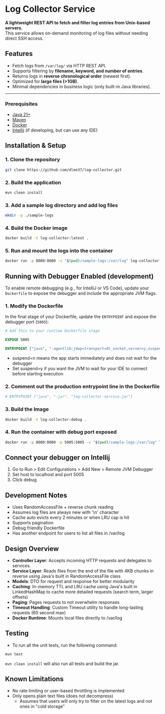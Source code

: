 # Log Collector Service

**A lightweight REST API to fetch and filter log entries from Unix-based servers.**  
This service allows on-demand monitoring of log files without needing direct SSH access.

## Features
- Fetch logs from `/var/log/` via HTTP REST API.
- Supports filtering by **filename, keyword, and number of entries**.
- Returns logs in **reverse chronological order** (newest first).
- Optimized for **large files (>1GB)**.
- Minimal dependencies in business logic (only built-in Java libraries).

---

### **Prerequisites**
- [Java 21+](https://www.oracle.com/java/technologies/downloads/#java21)
- [Maven](https://maven.apache.org/install.html)
- [Docker](https://www.docker.com/products/docker-desktop/)
- [Intellij](https://www.jetbrains.com/idea/download/) (if developing, but can use any IDE)

## Installation & Setup

### 1. Clone the repository
```bash
git clone https://github.com/dlee37/log-collector.git
```

### 2. Build the application
```bash
mvn clean install
```

### 3. Add a sample log directory and add log files
```bash
mkdir -p ./sample-logs
```

### 4. Build the Docker image
```bash
docker build -t log-collector:latest .
```

### 5. Run and mount the logs into the container
```bash
docker run -p 8080:8080 -v "$(pwd)/sample-logs:/var/log" log-collector:latest
```

## Running with Debugger Enabled (development)
To enable remote debugging (e.g., for IntelliJ or VS Code), update your `Dockerfile` to expose the debugger and include the appropriate JVM flags.

### 1. Modify the Dockerfile

In the final stage of your Dockerfile, update the `ENTRYPOINT` and expose the debugger port (`5005`):

```dockerfile
# Add this to your runtime Dockerfile stage

EXPOSE 5005

ENTRYPOINT ["java", "-agentlib:jdwp=transport=dt_socket,server=y,suspend=n,address=*:5005", "-jar", "app.jar"]
```

- suspend=n means the app starts immediately and does not wait for the debugger
- Set suspend=y if you want the JVM to wait for your IDE to connect before starting execution

### 2. Comment out the production entrypoint line in the Dockerfile
```dockerfile
# ENTRYPOINT ["java", "-jar", "log-collector-service.jar"]
```

### 3. Build the Image
```bash
docker build -t log-collector:debug .
```

### 4. Run the container with debug port exposed
```bash
docker run -p 8080:8080 -p 5005:5005 -v "$(pwd)/sample-logs:/var/log" log-collector:debug
```

## Connect your debugger on Intellij
1. Go to Run > Edit Configurations > Add New > Remote JVM Debugger
2. Set host to localhost and port 5005
3. Click debug

## Development Notes
- Uses RandomAccessFile + reverse chunk reading
- Assumes log files are always new with '\n' character
- Cache auto evicts every 2 minutes or when LRU cap is hit
- Supports pagination
- Debug friendly Dockerfile
- Has another endpoint for users to list all files in /var/log

## Design Overview
- **Controller Layer**: Accepts incoming HTTP requests and delegates to services.
- **Service Layer**: Reads files from the end of the file with 4KB chunks in reverse using Java's built in RandomAccessFile class
- **Models**: DTO for request and response for better modularity
- **Caching**: In-memory TTL and LRU cache using Java's built in LinkedHashMap to cache more detailed requests (search term, larger offsets)
- **Paging**: Pages requests to not overwhelm responses
- **Timeout Handling**: Custom Timeout utility to handle long-lasting requests (60 second max)
- **Docker Runtime**: Mounts local files directly to /var/log

## Testing
- To run all the unit tests, run the following command:
```bash
mvn test
```
`mvn clean install` will also run all tests and build the jar.

## Known Limitations
- No rate limiting or user-based throttling is implemented
- Only opens plain text files (does not decompress)
  - Assumes that users will only try to filter on the latest logs and not ones in "cold storage"
